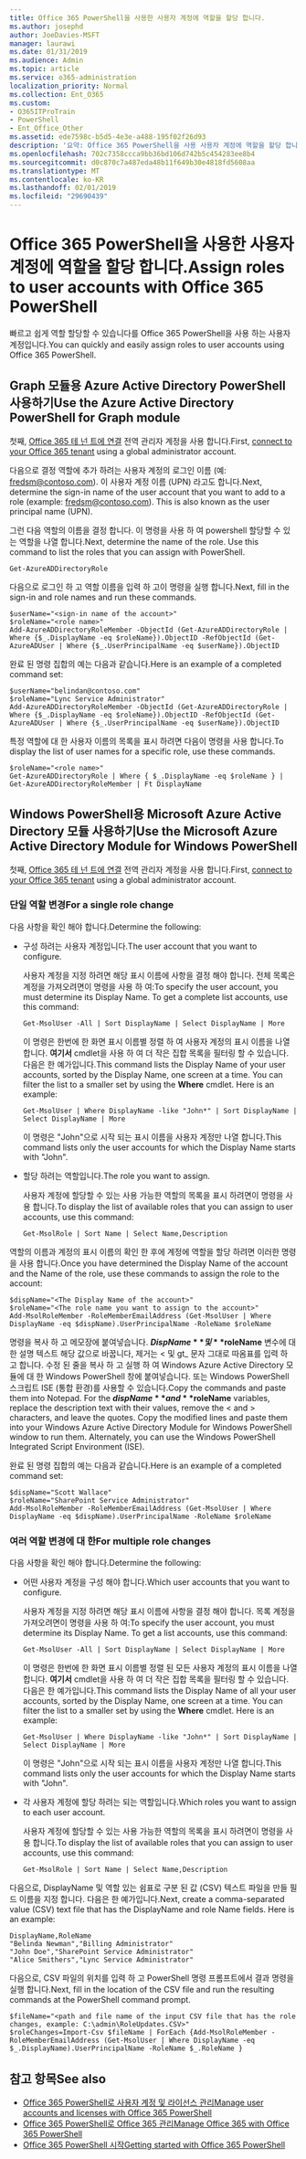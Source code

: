```yaml
---
title: Office 365 PowerShell을 사용한 사용자 계정에 역할을 할당 합니다.
ms.author: josephd
author: JoeDavies-MSFT
manager: laurawi
ms.date: 01/31/2019
ms.audience: Admin
ms.topic: article
ms.service: o365-administration
localization_priority: Normal
ms.collection: Ent_O365
ms.custom:
- O365ITProTrain
- PowerShell
- Ent_Office_Other
ms.assetid: ede7598c-b5d5-4e3e-a488-195f02f26d93
description: '요약: Office 365 PowerShell을 사용 사용자 계정에 역할을 할당 합니다.'
ms.openlocfilehash: 702c7358ccca9bb36bd106d742b5c454283ee8b4
ms.sourcegitcommit: d0c870c7a487eda48b11f649b30e4818fd5608aa
ms.translationtype: MT
ms.contentlocale: ko-KR
ms.lasthandoff: 02/01/2019
ms.locfileid: "29690439"
---
```

# <a name="assign-roles-to-user-accounts-with-office-365-powershell"></a><span data-ttu-id="78c66-103">Office 365 PowerShell을 사용한 사용자 계정에 역할을 할당 합니다.</span><span class="sxs-lookup"><span data-stu-id="78c66-103">Assign roles to user accounts with Office 365 PowerShell</span></span>

<span data-ttu-id="78c66-104">빠르고 쉽게 역할 할당할 수 있습니다를 Office 365 PowerShell을 사용 하는 사용자 계정입니다.</span><span class="sxs-lookup"><span data-stu-id="78c66-104">You can quickly and easily assign roles to user accounts using Office 365 PowerShell.</span></span>

## <a name="use-the-azure-active-directory-powershell-for-graph-module"></a><span data-ttu-id="78c66-105">Graph 모듈용 Azure Active Directory PowerShell 사용하기</span><span class="sxs-lookup"><span data-stu-id="78c66-105">Use the Azure Active Directory PowerShell for Graph module</span></span>

<span data-ttu-id="78c66-106">첫째, [Office 365 테 넌 트에 연결](connect-to-office-365-powershell.md#connect-with-the-azure-active-directory-powershell-for-graph-module) 전역 관리자 계정을 사용 합니다.</span><span class="sxs-lookup"><span data-stu-id="78c66-106">First, [connect to your Office 365 tenant](connect-to-office-365-powershell.md#connect-with-the-azure-active-directory-powershell-for-graph-module) using a global administrator account.</span></span>
  
<span data-ttu-id="78c66-p101">다음으로 결정 역할에 추가 하려는 사용자 계정의 로그인 이름 (예: fredsm@contoso.com). 이 사용자 계정 이름 (UPN) 라고도 합니다.</span><span class="sxs-lookup"><span data-stu-id="78c66-p101">Next, determine the sign-in name of the user account that you want to add to a role (example: fredsm@contoso.com). This is also known as the user principal name (UPN).</span></span>

<span data-ttu-id="78c66-p102">그런 다음 역할의 이름을 결정 합니다. 이 명령을 사용 하 여 powershell 할당할 수 있는 역할을 나열 합니다.</span><span class="sxs-lookup"><span data-stu-id="78c66-p102">Next, determine the name of the role. Use this command to list the roles that you can assign with PowerShell.</span></span>

````
Get-AzureADDirectoryRole
````

<span data-ttu-id="78c66-111">다음으로 로그인 하 고 역할 이름을 입력 하 고이 명령을 실행 합니다.</span><span class="sxs-lookup"><span data-stu-id="78c66-111">Next, fill in the sign-in and role names and run these commands.</span></span>
  
```
$userName="<sign-in name of the account>"
$roleName="<role name>"
Add-AzureADDirectoryRoleMember -ObjectId (Get-AzureADDirectoryRole | Where {$_.DisplayName -eq $roleName}).ObjectID -RefObjectId (Get-AzureADUser | Where {$_.UserPrincipalName -eq $userName}).ObjectID
```

<span data-ttu-id="78c66-112">완료 된 명령 집합의 예는 다음과 같습니다.</span><span class="sxs-lookup"><span data-stu-id="78c66-112">Here is an example of a completed command set:</span></span>
  
```
$userName="belindan@contoso.com"
$roleName="Lync Service Administrator"
Add-AzureADDirectoryRoleMember -ObjectId (Get-AzureADDirectoryRole | Where {$_.DisplayName -eq $roleName}).ObjectID -RefObjectId (Get-AzureADUser | Where {$_.UserPrincipalName -eq $userName}).ObjectID
```

<span data-ttu-id="78c66-113">특정 역할에 대 한 사용자 이름의 목록을 표시 하려면 다음이 명령을 사용 합니다.</span><span class="sxs-lookup"><span data-stu-id="78c66-113">To display the list of user names for a specific role, use these commands.</span></span>

```
$roleName="<role name>"
Get-AzureADDirectoryRole | Where { $_.DisplayName -eq $roleName } | Get-AzureADDirectoryRoleMember | Ft DisplayName
```

## <a name="use-the-microsoft-azure-active-directory-module-for-windows-powershell"></a><span data-ttu-id="78c66-114">Windows PowerShell용 Microsoft Azure Active Directory 모듈 사용하기</span><span class="sxs-lookup"><span data-stu-id="78c66-114">Use the Microsoft Azure Active Directory Module for Windows PowerShell</span></span>

<span data-ttu-id="78c66-115">첫째, [Office 365 테 넌 트에 연결](connect-to-office-365-powershell.md#connect-with-the-microsoft-azure-active-directory-module-for-windows-powershell) 전역 관리자 계정을 사용 합니다.</span><span class="sxs-lookup"><span data-stu-id="78c66-115">First, [connect to your Office 365 tenant](connect-to-office-365-powershell.md#connect-with-the-microsoft-azure-active-directory-module-for-windows-powershell) using a global administrator account.</span></span>
  
### <a name="for-a-single-role-change"></a><span data-ttu-id="78c66-116">단일 역할 변경</span><span class="sxs-lookup"><span data-stu-id="78c66-116">For a single role change</span></span>

<span data-ttu-id="78c66-117">다음 사항을 확인 해야 합니다.</span><span class="sxs-lookup"><span data-stu-id="78c66-117">Determine the following:</span></span>
  
- <span data-ttu-id="78c66-118">구성 하려는 사용자 계정입니다.</span><span class="sxs-lookup"><span data-stu-id="78c66-118">The user account that you want to configure.</span></span>
    
    <span data-ttu-id="78c66-p103">사용자 계정을 지정 하려면 해당 표시 이름에 사항을 결정 해야 합니다. 전체 목록은 계정을 가져오려면이 명령을 사용 하 여:</span><span class="sxs-lookup"><span data-stu-id="78c66-p103">To specify the user account, you must determine its Display Name. To get a complete list accounts, use this command:</span></span>
    
  ```
  Get-MsolUser -All | Sort DisplayName | Select DisplayName | More
  ```

    <span data-ttu-id="78c66-p104">이 명령은 한번에 한 화면 표시 이름별 정렬 하 여 사용자 계정의 표시 이름을 나열 합니다. **여기서** cmdlet을 사용 하 여 더 작은 집합 목록을 필터링 할 수 있습니다. 다음은 한 예가입니다.</span><span class="sxs-lookup"><span data-stu-id="78c66-p104">This command lists the Display Name of your user accounts, sorted by the Display Name, one screen at a time. You can filter the list to a smaller set by using the **Where** cmdlet. Here is an example:</span></span>
    
  ```
  Get-MsolUser | Where DisplayName -like "John*" | Sort DisplayName | Select DisplayName | More
  ```

    <span data-ttu-id="78c66-124">이 명령은 "John"으로 시작 되는 표시 이름을 사용자 계정만 나열 합니다.</span><span class="sxs-lookup"><span data-stu-id="78c66-124">This command lists only the user accounts for which the Display Name starts with "John".</span></span>
    
- <span data-ttu-id="78c66-125">할당 하려는 역할입니다.</span><span class="sxs-lookup"><span data-stu-id="78c66-125">The role you want to assign.</span></span>
    
    <span data-ttu-id="78c66-126">사용자 계정에 할당할 수 있는 사용 가능한 역할의 목록을 표시 하려면이 명령을 사용 합니다.</span><span class="sxs-lookup"><span data-stu-id="78c66-126">To display the list of available roles that you can assign to user accounts, use this command:</span></span>
    
  ```
  Get-MsolRole | Sort Name | Select Name,Description
  ```

<span data-ttu-id="78c66-127">역할의 이름과 계정의 표시 이름의 확인 한 후에 계정에 역할을 할당 하려면 이러한 명령을 사용 합니다.</span><span class="sxs-lookup"><span data-stu-id="78c66-127">Once you have determined the Display Name of the account and the Name of the role, use these commands to assign the role to the account:</span></span>
  
```
$dispName="<The Display Name of the account>"
$roleName="<The role name you want to assign to the account>"
Add-MsolRoleMember -RoleMemberEmailAddress (Get-MsolUser | Where DisplayName -eq $dispName).UserPrincipalName -RoleName $roleName
```

<span data-ttu-id="78c66-p105">명령을 복사 하 고 메모장에 붙여넣습니다. **$DispName** 및 **$roleName** 변수에 대 한 설명 텍스트 해당 값으로 바꿉니다, 제거는 \< 및 gt_ 문자 그대로 따옴표를 입력 하 고 합니다. 수정 된 줄을 복사 하 고 실행 하 여 Windows Azure Active Directory 모듈에 대 한 Windows PowerShell 창에 붙여넣습니다. 또는 Windows PowerShell 스크립트 ISE (통합 환경)를 사용할 수 있습니다.</span><span class="sxs-lookup"><span data-stu-id="78c66-p105">Copy the commands and paste them into Notepad. For the **$dispName** and **$roleName** variables, replace the description text with their values, remove the \< and > characters, and leave the quotes. Copy the modified lines and paste them into your Windows Azure Active Directory Module for Windows PowerShell window to run them. Alternately, you can use the Windows PowerShell Integrated Script Environment (ISE).</span></span>
  
<span data-ttu-id="78c66-132">완료 된 명령 집합의 예는 다음과 같습니다.</span><span class="sxs-lookup"><span data-stu-id="78c66-132">Here is an example of a completed command set:</span></span>
  
```
$dispName="Scott Wallace"
$roleName="SharePoint Service Administrator"
Add-MsolRoleMember -RoleMemberEmailAddress (Get-MsolUser | Where DisplayName -eq $dispName).UserPrincipalName -RoleName $roleName
```

### <a name="for-multiple-role-changes"></a><span data-ttu-id="78c66-133">여러 역할 변경에 대 한</span><span class="sxs-lookup"><span data-stu-id="78c66-133">For multiple role changes</span></span>

<span data-ttu-id="78c66-134">다음 사항을 확인 해야 합니다.</span><span class="sxs-lookup"><span data-stu-id="78c66-134">Determine the following:</span></span>
  
- <span data-ttu-id="78c66-135">어떤 사용자 계정을 구성 해야 합니다.</span><span class="sxs-lookup"><span data-stu-id="78c66-135">Which user accounts that you want to configure.</span></span>
    
    <span data-ttu-id="78c66-p106">사용자 계정을 지정 하려면 해당 표시 이름에 사항을 결정 해야 합니다. 목록 계정을 가져오려면이 명령을 사용 하 여:</span><span class="sxs-lookup"><span data-stu-id="78c66-p106">To specify the user account, you must determine its Display Name. To get a list accounts, use this command:</span></span>
    
  ```
  Get-MsolUser -All | Sort DisplayName | Select DisplayName | More
  ```

    <span data-ttu-id="78c66-p107">이 명령은 한번에 한 화면 표시 이름별 정렬 된 모든 사용자 계정의 표시 이름을 나열 합니다. **여기서** cmdlet을 사용 하 여 더 작은 집합 목록을 필터링 할 수 있습니다. 다음은 한 예가입니다.</span><span class="sxs-lookup"><span data-stu-id="78c66-p107">This command lists the Display Name of all your user accounts, sorted by the Display Name, one screen at a time. You can filter the list to a smaller set by using the **Where** cmdlet. Here is an example:</span></span>
    
  ```
  Get-MsolUser | Where DisplayName -like "John*" | Sort DisplayName | Select DisplayName | More
  ```

    <span data-ttu-id="78c66-141">이 명령은 "John"으로 시작 되는 표시 이름을 사용자 계정만 나열 합니다.</span><span class="sxs-lookup"><span data-stu-id="78c66-141">This command lists only the user accounts for which the Display Name starts with "John".</span></span>
    
- <span data-ttu-id="78c66-142">각 사용자 계정에 할당 하려는 되는 역할입니다.</span><span class="sxs-lookup"><span data-stu-id="78c66-142">Which roles you want to assign to each user account.</span></span>
    
    <span data-ttu-id="78c66-143">사용자 계정에 할당할 수 있는 사용 가능한 역할의 목록을 표시 하려면이 명령을 사용 합니다.</span><span class="sxs-lookup"><span data-stu-id="78c66-143">To display the list of available roles that you can assign to user accounts, use this command:</span></span>
    
  ```
  Get-MsolRole | Sort Name | Select Name,Description
  ```

<span data-ttu-id="78c66-p108">다음으로, DisplayName 및 역할 있는 쉼표로 구분 된 값 (CSV) 텍스트 파일을 만들 필드 이름을 지정 합니다. 다음은 한 예가입니다.</span><span class="sxs-lookup"><span data-stu-id="78c66-p108">Next, create a comma-separated value (CSV) text file that has the DisplayName and role Name fields. Here is an example:</span></span>
  
```
DisplayName,RoleName
"Belinda Newman","Billing Administrator"
"John Doe","SharePoint Service Administrator"
"Alice Smithers","Lync Service Administrator"
```

<span data-ttu-id="78c66-146">다음으로, CSV 파일의 위치를 입력 하 고 PowerShell 명령 프롬프트에서 결과 명령을 실행 합니다.</span><span class="sxs-lookup"><span data-stu-id="78c66-146">Next, fill in the location of the CSV file and run the resulting commands at the PowerShell command prompt.</span></span>
  
```
$fileName="<path and file name of the input CSV file that has the role changes, example: C:\admin\RoleUpdates.CSV>"
$roleChanges=Import-Csv $fileName | ForEach {Add-MsolRoleMember -RoleMemberEmailAddress (Get-MsolUser | Where DisplayName -eq $_.DisplayName).UserPrincipalName -RoleName $_.RoleName }

```

## <a name="see-also"></a><span data-ttu-id="78c66-147">참고 항목</span><span class="sxs-lookup"><span data-stu-id="78c66-147">See also</span></span>

- [<span data-ttu-id="78c66-148">Office 365 PowerShell로 사용자 계정 및 라이선스 관리</span><span class="sxs-lookup"><span data-stu-id="78c66-148">Manage user accounts and licenses with Office 365 PowerShell</span></span>](manage-user-accounts-and-licenses-with-office-365-powershell.md)
- [<span data-ttu-id="78c66-149">Office 365 PowerShell로 Office 365 관리</span><span class="sxs-lookup"><span data-stu-id="78c66-149">Manage Office 365 with Office 365 PowerShell</span></span>](manage-office-365-with-office-365-powershell.md)
- [<span data-ttu-id="78c66-150">Office 365 PowerShell 시작</span><span class="sxs-lookup"><span data-stu-id="78c66-150">Getting started with Office 365 PowerShell</span></span>](getting-started-with-office-365-powershell.md)

